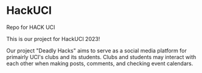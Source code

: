 # HackUCI
Repo for HACK UCI

This is our project for HackUCI 2023!

Our project "Deadly Hacks" aims to serve as a social media platform for primairly UCI's clubs and its students. Clubs and students may interact with each other when making posts, comments, and checking event calendars. 


